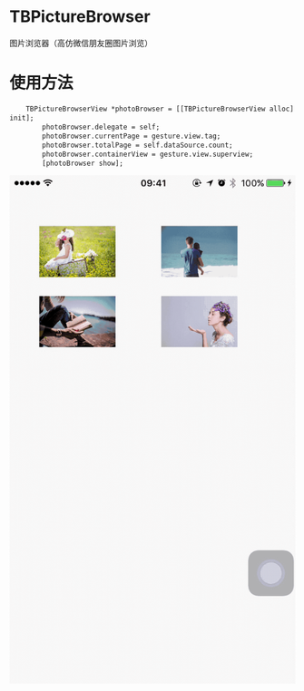 # TBPictureBrowser
图片浏览器（高仿微信朋友圈图片浏览）

# 使用方法
        TBPictureBrowserView *photoBrowser = [[TBPictureBrowserView alloc] init];
            photoBrowser.delegate = self;
            photoBrowser.currentPage = gesture.view.tag;
            photoBrowser.totalPage = self.dataSource.count;
            photoBrowser.containerView = gesture.view.superview;
            [photoBrowser show];


 ![image](https://github.com/tangbin583085/TBPictureBrowser/blob/master/TBPictureBrowser/TBPictureBrowser/TBPhotoBrowser/screenshot/2017-09-12%2014_43_36.gif)
